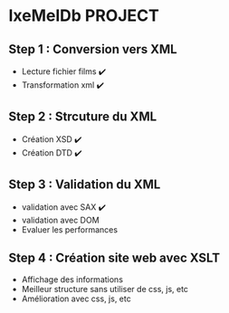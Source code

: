 # IxeMelDb PROJECT
## Step 1 : Conversion vers XML
* Lecture fichier films :heavy_check_mark:
* Transformation xml :heavy_check_mark:
## Step 2 : Strcuture du XML
* Création XSD :heavy_check_mark:
* Création DTD :heavy_check_mark:
## Step 3 : Validation du XML
* validation avec SAX :heavy_check_mark:
* validation avec DOM
* Evaluer les performances
## Step 4 : Création site web avec XSLT
* Affichage des informations
* Meilleur structure sans utiliser de css, js, etc
* Amélioration avec css, js, etc

